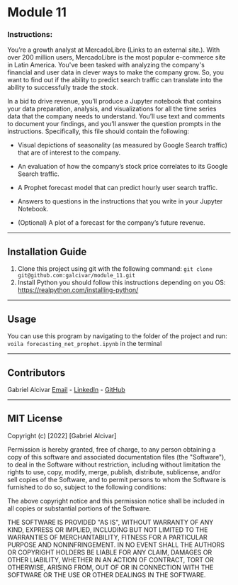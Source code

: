 # Module 11
### Instructions:

You’re a growth analyst at MercadoLibre (Links to an external site.). With over 200 million users, MercadoLibre is the most popular e-commerce site in Latin America. You've been tasked with analyzing the company's financial and user data in clever ways to make the company grow. So, you want to find out if the ability to predict search traffic can translate into the ability to successfully trade the stock.

In a bid to drive revenue, you’ll produce a Jupyter notebook that contains your data preparation, analysis, and visualizations for all the time series data that the company needs to understand. You’ll use text and comments to document your findings, and you’ll answer the question prompts in the instructions. Specifically, this file should contain the following:

- Visual depictions of seasonality (as measured by Google Search traffic) that are of interest to the company.

- An evaluation of how the company’s stock price correlates to its Google Search traffic.

- A Prophet forecast model that can predict hourly user search traffic.

- Answers to questions in the instructions that you write in your Jupyter Notebook.

- (Optional) A plot of a forecast for the company’s future revenue.

---

## Installation Guide
1. Clone this project using git with the following command: `git clone git@github.com:galcivar/module_11.git`
2. Install Python you should follow this instructions depending on you OS: https://realpython.com/installing-python/

---

## Usage
You can use this program by navigating to the folder of the project and run:
`voila forecasting_net_prophet.ipynb` in the terminal

---

## Contributors
Gabriel Alcivar
[Email](mailto:galcivar@galgomedia.com) - [LinkedIn](https://www.linkedin.com/in/gabriel-alcivar-aa83a710b/) - [GitHub](https://github.com/galcivar/)

---

## MIT License

Copyright (c) [2022] [Gabriel Alcivar]

Permission is hereby granted, free of charge, to any person obtaining a copy
of this software and associated documentation files (the "Software"), to deal
in the Software without restriction, including without limitation the rights
to use, copy, modify, merge, publish, distribute, sublicense, and/or sell
copies of the Software, and to permit persons to whom the Software is
furnished to do so, subject to the following conditions:

The above copyright notice and this permission notice shall be included in all
copies or substantial portions of the Software.

THE SOFTWARE IS PROVIDED "AS IS", WITHOUT WARRANTY OF ANY KIND, EXPRESS OR
IMPLIED, INCLUDING BUT NOT LIMITED TO THE WARRANTIES OF MERCHANTABILITY,
FITNESS FOR A PARTICULAR PURPOSE AND NONINFRINGEMENT. IN NO EVENT SHALL THE
AUTHORS OR COPYRIGHT HOLDERS BE LIABLE FOR ANY CLAIM, DAMAGES OR OTHER
LIABILITY, WHETHER IN AN ACTION OF CONTRACT, TORT OR OTHERWISE, ARISING FROM,
OUT OF OR IN CONNECTION WITH THE SOFTWARE OR THE USE OR OTHER DEALINGS IN THE
SOFTWARE.
